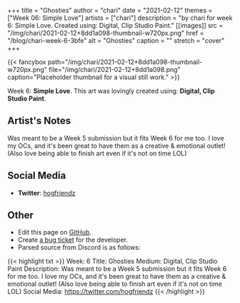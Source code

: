 +++
title =       "Ghosties"
author =      "chari"
date =        "2021-02-12"
themes =      ["Week 06: Simple Love"]
artists =     ["chari"]
description = "by chari for week 6: Simple Love. Created using: Digital, Clip Studio Paint."
[[images]]
      src = "/img/chari/2021-02-12+8dd1a098-thumbnail-w720px.png"
      href = "/blog/chari-week-6-3bfe"
      alt = "Ghosties"
      caption = ""
      stretch = "cover"
+++

{{< fancybox path="/img/chari/2021-02-12+8dd1a098-thumbnail-w720px.png" file="/img/chari/2021-02-12+8dd1a098.png" caption="Placeholder thumbnail for a visual still work." >}}


Week 6: **Simple Love**. This art was lovingly created using: **Digital, Clip Studio Paint**.

## Artist's Notes

Was meant to be a Week 5 submission but it fits Week 6 for me too. I love my OCs, and it's been great to have them as a creative & emotional outlet! (Also love being able to finish art even if it's not on time LOL)

## Social Media

- **Twitter**: <a href='https://twitter.com/hogfriendz' target='_blank'>hogfriendz</a>

## Other

- Edit this page on [GitHub](https://github.com/teaminkling/web-refresh/edit/main/content/blog/chari-week-6-3bfe.md).
- Create [a bug ticket](https://github.com/teaminkling/web-refresh/issues/new?assignees=&labels=bug&template=problem-report.md&title=) for the developer.
- Parsed source from Discord is as follows:

{{< highlight txt >}}
Week: 6
Title: Ghosties
Medium: Digital, Clip Studio Paint
Description: Was meant to be a Week 5 submission but it fits Week 6 for me too. I love my OCs, and it's been great to have them as a creative & emotional outlet! (Also love being able to finish art even if it's not on time LOL)
Social Media: https://twitter.com/hogfriendz
{{< /highlight >}}